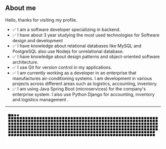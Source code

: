 
<!--About-->
## About me

Hello, thanks for visiting my profile.
- ✅ I am a software developer specializing in backend.
- ✅ I have about 3 year studying the most used technologies for Software design and development
- ✅ I have knowledge about relational databases like MySQL and PostgreSQL also use Nodejs for unrelational database.
- ✅ I have knowledge about design patterns and object-oriented software architecture.
- ✅ I use Git for version control in my applications.
- ✅ I am currently working as a developer in an enterprise that manufactures air-conditioning systems. I am development in various projects across different areas such as logistics, accounting, inventory.
- ✅ I am using Java Spring Boot (microservices) for the company's enterprise system. I also use Python Django for accounting, inventory and logistics management .

<hr>

<!--- snake -->
<div align="center">
  <a href="https://1999azzar.github.io/1999AZZAR/">
    <img src="/grid-snake.svg" alt="snake">
  </a>
</div>




